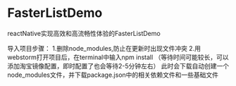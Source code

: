 # FasterListDemo
reactNative实现高效和高流畅性体验的FasterListDemo

导入项目步骤：
1.删除node_modules,防止在更新时出现文件冲突
2.用webstorm打开项目后，在terminal中输入npm install （等待时间可能较长，可以添加淘宝镜像配置，即时配置了也会等待2-5分钟左右）
此时会下载自动创建一个node_modules文件，并下载package.json中的相关依赖文件和一些基础文件
